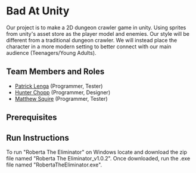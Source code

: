 # Bad At Unity 
Our project is to make a 2D dungeon crawler game in unity. Using sprites from unity's asset store as the player model and enemies. Our style will be different from a traditional dungeon crawler. 
We will instead place the character in a more modern setting to better connect with our main audience (Teenagers/Young Adults).


## Team Members and Roles

* [Patrick Lenga](https://github.com/lengap/CIS350-HW2-Lenga) (Programmer, Tester)
* [Hunter Chopp](https://github.com/chopph/CIS350-HW2--Chopp-) (Programmer, Designer)
* [Matthew Squire](https://github.com/mattsq18/CIS350-HW2-Squire) (Programmer, Tester)
## Prerequisites

## Run Instructions
To run "Roberta The Eliminator" on Windows locate and download the zip file named "Roberta The Eliminator_v1.0.2". Once downloaded, run the .exe file named "RobertaTheEliminator.exe".


